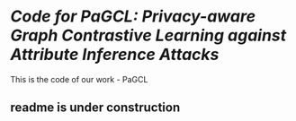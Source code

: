 # *Code for PaGCL: Privacy-aware Graph Contrastive Learning against Attribute Inference Attacks*

This is the code of our work - PaGCL

## readme is under construction
